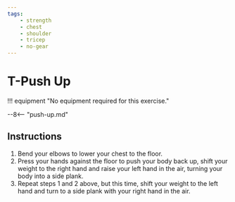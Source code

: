 ```yaml
---
tags:
    - strength
    - chest
    - shoulder
    - tricep
    - no-gear
---
```


#  T-Push Up

!!! equipment "No equipment required for this exercise."

--8<-- "push-up.md"

## Instructions

1. Bend your elbows to lower your chest to the floor.
2. Press your hands against the floor to push your body back up, shift your weight to the right hand and raise your left hand in the air, turning your body into a side plank.
3. Repeat steps 1 and 2 above, but this time, shift your weight to the left hand and turn to a side plank with your right hand in the air.